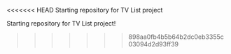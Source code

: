 <<<<<<< HEAD
Starting repository for TV List project

Starting repository for TV List project!

>>>>>>> 898aa0fb4b5b64b2dc0eb3355c03094d2d93ff39
>>>>>>>
>>>>>>
>>>>>
>>>>
>>>
>>
